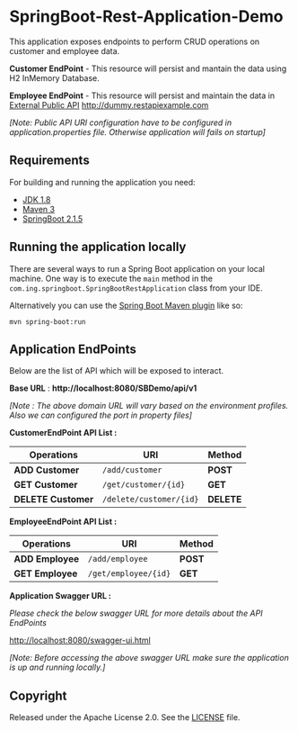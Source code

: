 # SpringBoot-Rest-Application-Demo

This application exposes endpoints to perform CRUD operations on customer and employee data.

**Customer EndPoint** - This resource will persist and mantain the data using H2 InMemory Database.

**Employee EndPoint** - This resource will persist and maintain the data in [External Public API](http://dummy.restapiexample.com) 
http://dummy.restapiexample.com


*[Note: Public API URI configuration have to be configured in application.properties file. Otherwise application will fails on startup]*

## Requirements

For building and running the application you need:

- [JDK 1.8](http://www.oracle.com/technetwork/java/javase/downloads/jdk8-downloads-2133151.html)
- [Maven 3](https://maven.apache.org)
- [SpringBoot 2.1.5](https://spring.io/projects/spring-boot)

## Running the application locally

There are several ways to run a Spring Boot application on your local machine. One way is to execute the `main` method in the `com.ing.springboot.SpringBootRestApplication` class from your IDE.

Alternatively you can use the [Spring Boot Maven plugin](https://docs.spring.io/spring-boot/docs/current/reference/html/build-tool-plugins-maven-plugin.html) like so:

```shell
mvn spring-boot:run
```

## Application EndPoints

Below are the list of API which will be exposed to interact.

**Base URL**  : **http://localhost:8080/SBDemo/api/v1**  

*[Note : The above domain URL will vary based on the environment profiles. Also we can configured the port in property files]*

**CustomerEndPoint API List :**

| Operations           | URI                     | Method       |
| -------------------- | ----------------------- | ------------ |
| **ADD Customer**     | `/add/customer`         | **POST**     |
| **GET Customer**     | `/get/customer/{id}`    | **GET**      |
| **DELETE Customer**  | `/delete/customer/{id}` | **DELETE**   |

**EmployeeEndPoint API List :**

| Operations           | URI                     | Method       |
| -------------------- | ----------------------- | ------------ |
| **ADD Employee**     | `/add/employee`         | **POST**     |
| **GET Employee**     | `/get/employee/{id}`    | **GET**      |


**Application Swagger URL :**

*Please check the below swagger URL for more details about the API EndPoints* 


[http://localhost:8080/swagger-ui.html](http://localhost:8080/swagger-ui.html)

*[Note: Before accessing the above swagger URL make sure the application is up and running locally.]*


## Copyright

Released under the Apache License 2.0. See the [LICENSE]() file.
